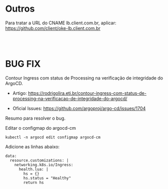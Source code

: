 # Outros

Para tratar a URL do CNAME lb.client.com.br, aplicar: https://github.com/client/oke-lb.client.com.br


<br><br>

# BUG FIX

Contour Ingress com status de Processing na verificação de integridade do ArgoCD.

- Artigo: https://rodrigolira.eti.br/contour-ingress-com-status-de-processing-na-verificacao-de-integridade-do-argocd/

- Oficial Issues: https://github.com/argoproj/argo-cd/issues/1704

Resumo para resolver o bug.

Editar o configmap do argocd-cm
```
kubectl -n argocd edit configmap argocd-cm
```

Adicione as linhas abaixo:
```
data:
  resource.customizations: |
    networking.k8s.io/Ingress:
      health.lua: |
        hs = {}
        hs.status = "Healthy"
        return hs
```
